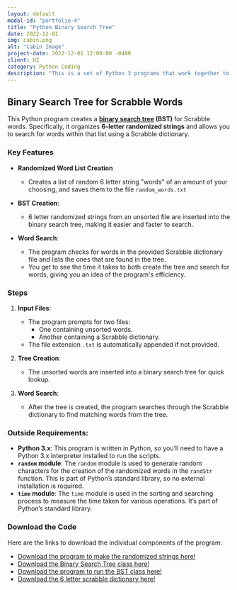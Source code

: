 ```yaml
---
layout: default
modal-id: "portfolio-4"
title: "Python Binary Search Tree"
date: 2022-12-01
img: cabin.png
alt: "Cabin Image"
project-date: 2022-12-01 12:00:00 -0400
client: HZ
category: Python Coding
description: "This is a set of Python 3 programs that work together to create and use a Binary Search Tree for 3 letter words"
---
```


## Binary Search Tree for Scrabble Words

This Python program creates a **[binary search tree](https://www.geeksforgeeks.org/binary-search-tree-data-structure/) (BST)** for Scrabble words. Specifically, it organizes **6-letter randomized strings** and allows you to search for words within that list using a Scrabble dictionary. 

### Key Features
- **Randomized Word List Creation**
    - Creates a list of random 6 letter string "words" of an amount of your choosing, and saves them to the file `random_words.txt`
- **BST Creation**:
  - 6 letter randomized strings from an unsorted file are inserted into the binary search tree, making it easier and faster to search.
  
- **Word Search**:
  - The program checks for words in the provided Scrabble dictionary file and lists the ones that are found in the tree.
  - You get to see the time it takes to both create the tree and search for words, giving you an idea of the program's efficiency.
 

### Steps
1. **Input Files**:
   - The program prompts for two files:
     - One containing unsorted words.
     - Another containing a Scrabble dictionary.
   - The file extension `.txt` is automatically appended if not provided.

2. **Tree Creation**:
   - The unsorted words are inserted into a binary search tree for quick lookup.

3. **Word Search**:
   - After the tree is created, the program searches through the Scrabble dictionary to find matching words from the tree.

### Outside Requirements:
- **Python 3.x**: This program is written in Python, so you’ll need to have a Python 3.x interpreter installed to run the scripts.
- **`random` module**: The `random` module is used to generate random characters for the creation of the randomized words in the `randStr` function. This is part of Python’s standard library, so no external installation is required.
- **`time` module**: The `time` module is used in the sorting and searching process to measure the time taken for various operations. It’s part of Python’s standard library.
### Download the Code
Here are the links to download the individual components of the program:

- [Download the program to make the randomized strings here!](programs/makeRandomWordFile.py)
- [Download the Binary Search Tree class here!](programs/BST.py)
- [Download the program to run the BST class here!](programs/sortAndSearch.py)
- [Download the 6 letter scrabble dictionary here!](programs/6-letter-scrabble.txt)
